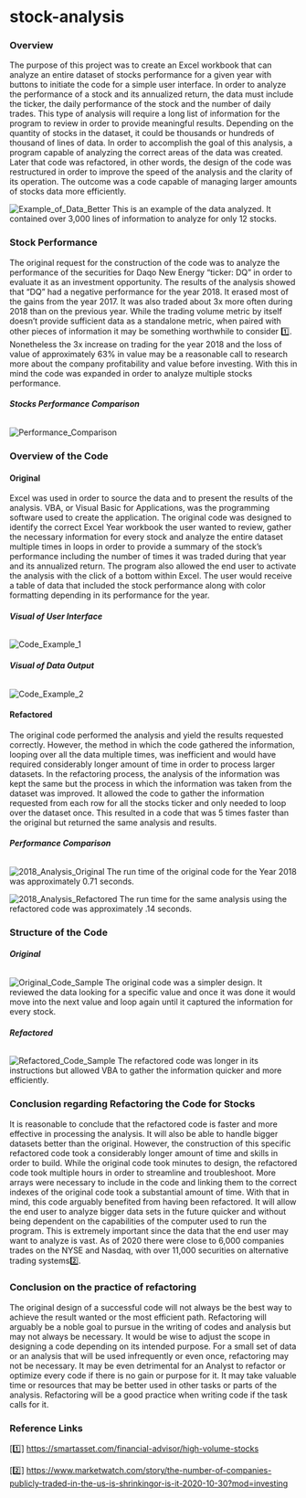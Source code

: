 # stock-analysis

### **Overview** ### 
The purpose of this project was to create an Excel workbook that can analyze an entire dataset of stocks performance for a given year with buttons to initiate the code for a simple user interface. In order to analyze the performance of a stock and its annualized return, the data must include the ticker, the daily performance of the stock and the number of daily trades. This type of analysis will require a long list of information for the program to review in order to provide meaningful results. Depending on the quantity of stocks in the dataset, it could be thousands or hundreds of thousand of lines of data. In order to accomplish the goal of this analysis, a program capable of analyzing the correct areas of the data was created. Later that code was refactored, in other words, the design of the code was restructured in order to improve the speed of the analysis and the clarity of its operation. The outcome was a code capable of managing larger amounts of stocks data more efficiently. 

![Example_of_Data_Better](https://user-images.githubusercontent.com/85839235/124513381-aeb0d200-dda8-11eb-8076-3f482e312e96.png)
This is an example of the data analyzed. It contained over 3,000 lines of information to analyze for only 12 stocks. 

### **Stock Performance**
The original request for the construction of the code was to analyze the performance of the securities for Daqo New Energy “ticker: DQ” in order to evaluate it as an investment opportunity. The results of the analysis showed that “DQ” had a negative performance for the year 2018. It erased most of the gains from the year 2017. It was also traded about 3x more often during 2018 than on the previous year. While the trading volume metric by itself doesn’t provide sufficient data as a standalone metric, when paired with other pieces of information it may be something worthwhile to consider 1️⃣. Nonetheless the 3x increase on trading for the year 2018 and the loss of value of approximately 63% in value may be a reasonable call to research more about the company profitability and value before investing. With this in mind the code was expanded in order to analyze multiple stocks performance. 

###### **Stocks Performance Comparison**
![Performance_Comparison](https://user-images.githubusercontent.com/85839235/124512938-a1471800-dda7-11eb-8ae0-c1e6031270ec.png)


### **Overview of the Code**

#### **Original**

Excel was used in order to source the data and to present the results of the analysis. VBA, or Visual Basic for Applications, was the programming software used to create the application. The original code was designed to identify the correct Excel Year workbook the user wanted to review, gather the necessary information for every stock and analyze the entire dataset multiple times in loops in order to provide a summary of the stock’s performance including the number of times it was traded during that year and its annualized return. The program also allowed the end user to activate the analysis with the click of a bottom within Excel. The user would receive a table of data that included the stock performance along with color formatting depending in its performance for the year. 

###### **Visual of User Interface**
![Code_Example_1](https://user-images.githubusercontent.com/85839235/124513240-55e13980-dda8-11eb-89ca-2fcb464f4e3b.png)

###### **Visual of Data Output**
![Code_Example_2](https://user-images.githubusercontent.com/85839235/124513255-5f6aa180-dda8-11eb-955d-b49852b1e8b8.png)


#### **Refactored**
The original code performed the analysis and yield the results requested correctly. However, the method in which the code gathered the information, looping over all the data multiple times, was inefficient and would have required considerably longer amount of time in order to process larger datasets. In the refactoring process, the analysis of the information was kept the same but the process in which the information was taken from the dataset was improved. It allowed the code to gather the information requested from each row for all the stocks ticker and only needed to loop over the dataset once. This resulted in a code that was 5 times faster than the original but returned the same analysis and results. 

###### **Performance Comparison**
![2018_Analysis_Original](https://user-images.githubusercontent.com/85839235/124511851-11a06a00-dda5-11eb-95d6-40747dff0c7c.png)
The run time of the original code for the Year 2018 was approximately 0.71 seconds.

![2018_Analysis_Refactored](https://user-images.githubusercontent.com/85839235/124511886-20871c80-dda5-11eb-89fa-ccded11b8fd7.png)
The run time for the same analysis using the refactored code was approximately .14 seconds. 

### **Structure of the Code**
###### **Original**
![Original_Code_Sample](https://user-images.githubusercontent.com/85839235/124512063-870c3a80-dda5-11eb-9c86-dd53565053d6.png)
The original code was a simpler design. It reviewed the data looking for a specific value and once it was done it would move into the next value and loop again until it captured the information for every stock.

###### **Refactored**
![Refactored_Code_Sample](https://user-images.githubusercontent.com/85839235/124512092-955a5680-dda5-11eb-8bdd-abaee341f09f.png)
The refactored code was longer in its instructions but allowed VBA to gather the information quicker and more efficiently. 

### **Conclusion regarding Refactoring the Code for Stocks**
It is reasonable to conclude that the refactored code is faster and more effective in processing the analysis. It will also be able to handle bigger datasets better than the original. However, the construction of this specific refactored code took a considerably longer amount of time and skills in order to build. While the original code took minutes to design, the refactored code took multiple hours in order to streamline and troubleshoot. More arrays were necessary to include in the code and linking them to the correct indexes of the original code took a substantial amount of time. With that in mind, this code arguably benefited from having been refactored. It will allow the end user to analyze bigger data sets in the future quicker and without being dependent on the capabilities of the computer used to run the program. This is extremely important since the data that the end user may want to analyze is vast. As of 2020 there were close to 6,000 companies trades on the NYSE and Nasdaq, with over 11,000 securities on alternative trading systems2️⃣. 


### **Conclusion on the practice of refactoring**
The original design of a successful code will not always be the best way to achieve the result wanted or the most efficient path. Refactoring will arguably be a noble goal to pursue in the writing of codes and analysis but may not always be necessary. It would be wise to adjust the scope in designing a code depending on its intended purpose. For a small set of data or an analysis that will be used infrequently or even once, refactoring may not be necessary. It may be even detrimental for an Analyst to refactor or optimize every code if there is no gain or purpose for it. It may take valuable time or resources that may be better used in other tasks or parts of the analysis. Refactoring will be a good practice when writing code if the task calls for it. 

### Reference Links

[1️⃣] https://smartasset.com/financial-advisor/high-volume-stocks

[2️⃣] https://www.marketwatch.com/story/the-number-of-companies-publicly-traded-in-the-us-is-shrinkingor-is-it-2020-10-30?mod=investing
